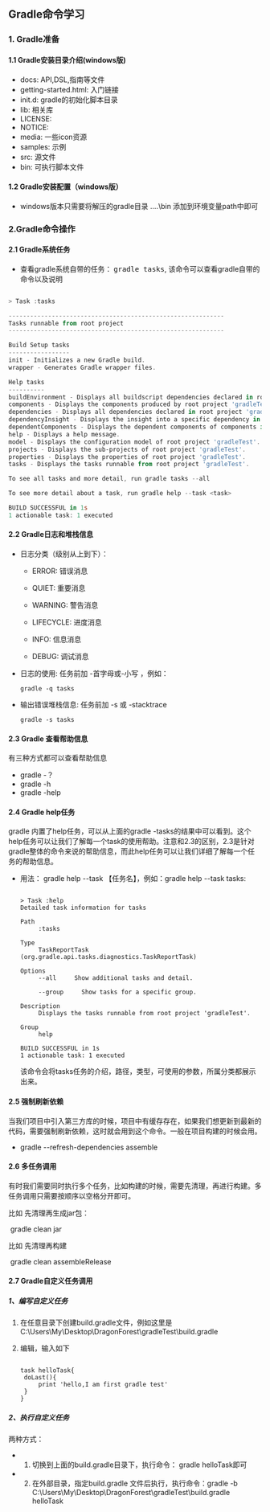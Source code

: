 ## Gradle命令学习

### 1. Gradle准备

#### 1.1 Gradle安装目录介绍(windows版)

- docs:  API,DSL,指南等文件
- getting-started.html:  入门链接
- init.d:  gradle的初始化脚本目录
- lib:  相关库
- LICENSE:  
- NOTICE:
- media:  一些icon资源
- samples:  示例
- src:  源文件
- bin:  可执行脚本文件

#### 1.2 Gradle安装配置（windows版）

- windows版本只需要将解压的gradle目录  ....\bin 添加到环境变量path中即可

### 2.Gradle命令操作

#### 2.1 Gradle系统任务

- 查看gradle系统自带的任务： <kbd>gradle tasks</kbd>, 该命令可以查看gradle自带的命令以及说明

```powershell

> Task :tasks

------------------------------------------------------------
Tasks runnable from root project
------------------------------------------------------------

Build Setup tasks
-----------------
init - Initializes a new Gradle build.
wrapper - Generates Gradle wrapper files.

Help tasks
----------
buildEnvironment - Displays all buildscript dependencies declared in root project 'gradleTest'.
components - Displays the components produced by root project 'gradleTest'. [incubating]
dependencies - Displays all dependencies declared in root project 'gradleTest'.
dependencyInsight - Displays the insight into a specific dependency in root project 'gradleTest'.
dependentComponents - Displays the dependent components of components in root project 'gradleTest'. [incubating]
help - Displays a help message.
model - Displays the configuration model of root project 'gradleTest'. [incubating]
projects - Displays the sub-projects of root project 'gradleTest'.
properties - Displays the properties of root project 'gradleTest'.
tasks - Displays the tasks runnable from root project 'gradleTest'.

To see all tasks and more detail, run gradle tasks --all

To see more detail about a task, run gradle help --task <task>

BUILD SUCCESSFUL in 1s
1 actionable task: 1 executed
```

#### 2.2 Gradle日志和堆栈信息

- 日志分类（级别从上到下）：

  - ERROR: 错误消息

  - QUIET: 重要消息

  - WARNING: 警告消息

  - LIFECYCLE: 进度消息

  - INFO: 信息消息

  - DEBUG: 调试消息

- 日志的使用: 任务前加 -首字母或-小写 ，例如：
  
  ```
  gradle -q tasks
  ```
  
- 输出错误堆栈信息: 任务前加 -s 或 -stacktrace

  ```
  gradle -s tasks
  ```

#### 2.3 Gradle 查看帮助信息

有三种方式都可以查看帮助信息

- gradle -？
- gradle -h
- gradle -help

####  2.4 Gradle help任务

gradle 内置了help任务，可以从上面的gradle -tasks的结果中可以看到。这个help任务可以让我们了解每一个task的使用帮助。注意和2.3的区别，2.3是针对gradle整体的命令来说的帮助信息，而此help任务可以让我们详细了解每一个任务的帮助信息。

- 用法： gradle help --task 【任务名】，例如：gradle help --task tasks:

  ```
  
  > Task :help
  Detailed task information for tasks
  
  Path
       :tasks
  
  Type
       TaskReportTask (org.gradle.api.tasks.diagnostics.TaskReportTask)
  
  Options
       --all     Show additional tasks and detail.
  
       --group     Show tasks for a specific group.
  
  Description
       Displays the tasks runnable from root project 'gradleTest'.
  
  Group
       help
  
  BUILD SUCCESSFUL in 1s
  1 actionable task: 1 executed
  
  ```

  该命令会将tasks任务的介绍，路径，类型，可使用的参数，所属分类都展示出来。

  

#### 2.5 强制刷新依赖

当我们项目中引入第三方库的时候，项目中有缓存存在，如果我们想更新到最新的代码，需要强制刷新依赖，这时就会用到这个命令。一般在项目构建的时候会用。

- gradle --refresh-dependencies assemble

#### 2.6 多任务调用

有时我们需要同时执行多个任务，比如构建的时候，需要先清理，再进行构建。多任务调用只需要按顺序以空格分开即可。

比如 先清理再生成jar包：

​	gradle clean jar

比如 先清理再构建

​	gradle clean assembleRelease

#### 2.7 Gradle自定义任务调用

##### 1、编写自定义任务

1. 在任意目录下创建build.gradle文件，例如这里是C:\Users\My\Desktop\DragonForest\gradleTest\build.gradle 

2. 编辑，输入如下

   ```
   
   task helloTask{
   	doLast(){
   		print 'hello,I am first gradle test'
   	}
   }
   ```

##### 2、执行自定义任务

两种方式：

- 1. 切换到上面的build.gradle目录下，执行命令： gradle helloTask即可
- 2. 在外部目录，指定build.gradle 文件后执行，执行命令：gradle -b C:\Users\My\Desktop\DragonForest\gradleTest\build.gradle helloTask

